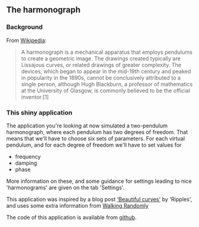## The harmonograph

### Background

From [Wikipedia](https://en.wikipedia.org/wiki/Harmonograph "Wikipedia entry on 'Harmonograph'"): 

> A harmonograph is a mechanical apparatus that employs pendulums to create a geometric image. The drawings created typically are Lissajous curves, or related drawings of greater complexity. The devices, which began to appear in the mid-19th century and peaked in popularity in the 1890s, cannot be conclusively attributed to a single person, although Hugh Blackburn, a professor of mathematics at the University of Glasgow, is commonly believed to be the official inventor.[1]

### This shiny application

The application you're looking at now simulated a two-pendulum harmonograph, where each pendulum has two degrees of freedom. 
That means that we'll have to choose six sets of parameters. For each virtual pendulum, and for each degree of freedom we'll have to set values for
<ul>
<li>frequency
<li>damping
<li>phase
</ul>
More information on these, and some guidance for settings leading to nice 'harmonograms' are given on the tab 'Settings'.

This application was inspired by a blog post ['Beautiful curves'](http://aschinchon.wordpress.com/2014/10/13/beautiful-curves-the-harmonograph/) by 'Ripples', and uses some extra information from [Walking Randomly](http://www.walkingrandomly.com/?p=151)

The code of this application is available from [github](http://github.com/evberghe/harmonograph). 
